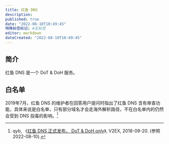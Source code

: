 ```yaml
---
title: 红鱼 DNS
description:
published: true
date: "2022-08-10T10:49:45"
特殊标签标记: #无标签
editor: markdown
dateCreated: "2022-08-10T10:49:45"
---
```


## 简介

红鱼 DNS 是一个 DoT & DoH 服务。

## 白名单

2019年7月，红鱼 DNS 的维护者在回答用户提问时指出了红鱼 DNS 含有审查功能，具体来说是白名单，只有部分域名才会走海外解析路径，不在白名单内的仍然会受到 DNS 投毒的影响。[^491049]

[^491049]: qyb, 《[红鱼 DNS 正式发布， DoT & DoH only](https://web.archive.org/web/20220809233457/https://www.v2ex.com/t/491049?p=2)》, V2EX, 2018-09-20. (参照 2022-08-10).
